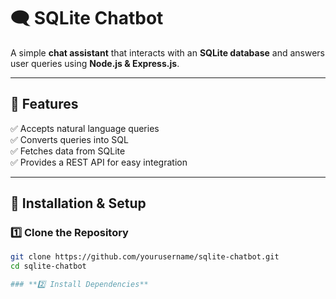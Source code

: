 # 🗨️ SQLite Chatbot

A simple **chat assistant** that interacts with an **SQLite database** and answers user queries using **Node.js & Express.js**.

---

## 📌 Features
✅ Accepts natural language queries  
✅ Converts queries into SQL  
✅ Fetches data from SQLite  
✅ Provides a REST API for easy integration  

---

## 🚀 Installation & Setup

### **1️⃣ Clone the Repository**
```sh
git clone https://github.com/yourusername/sqlite-chatbot.git
cd sqlite-chatbot

### **2️⃣ Install Dependencies**
